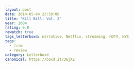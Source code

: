 ```yaml
---
layout: post 
date: 2014-05-04 23:59:00
title: "Kill Bill: Vol. 2"
year: 2004
rating: 0.8
rewatch: true
tags_letterboxd: narrative, Netflix, streaming, HDTV, NYC
tags:
  - film
  - review
category: Letterboxd
canonical: https://boxd.it/36jXZ
---
```


